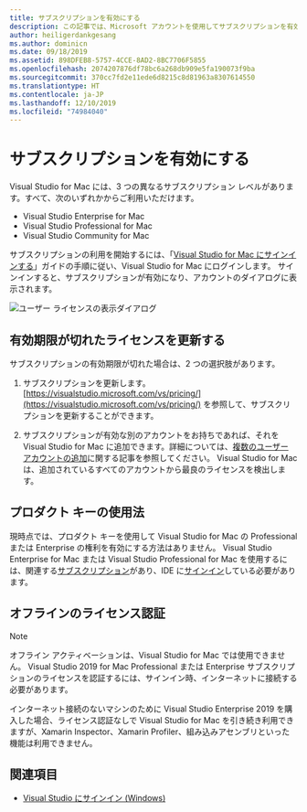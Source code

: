 ```yaml
---
title: サブスクリプションを有効にする
description: この記事では、Microsoft アカウントを使用してサブスクリプションを有効にして、Visual Studio for Mac の機能をロック解除する方法について説明します。
author: heiligerdankgesang
ms.author: dominicn
ms.date: 09/18/2019
ms.assetid: 898DFEB8-5757-4CCE-8AD2-8BC7706F5855
ms.openlocfilehash: 2074207876df78bc6a268db909e5fa190073f9ba
ms.sourcegitcommit: 370cc7fd2e11ede6d8215c8d81963a8307614550
ms.translationtype: HT
ms.contentlocale: ja-JP
ms.lasthandoff: 12/10/2019
ms.locfileid: "74984040"
---
```

# <a name="enable-subscription"></a>サブスクリプションを有効にする

Visual Studio for Mac には、3 つの異なるサブスクリプション レベルがあります。すべて、次のいずれかからご利用いただけます。

* Visual Studio Enterprise for Mac
* Visual Studio Professional for Mac
* Visual Studio Community for Mac

サブスクリプションの利用を開始するには、「[Visual Studio for Mac にサインインする](signing-in.md)」ガイドの手順に従い、Visual Studio for Mac にログインします。 サインインすると、サブスクリプションが有効になり、アカウントのダイアログに表示されます。

![ユーザー ライセンスの表示ダイアログ](media/user-accounts-login.png)

## <a name="update-expired-licenses"></a>有効期限が切れたライセンスを更新する

サブスクリプションの有効期限が切れた場合は、2 つの選択肢があります。

1. サブスクリプションを更新します。 [https://visualstudio.microsoft.com/vs/pricing/](https://visualstudio.microsoft.com/vs/pricing/) を参照して、サブスクリプションを更新することができます。

2. サブスクリプションが有効な別のアカウントをお持ちであれば、それを Visual Studio for Mac に追加できます。詳細については、[複数のユーザー アカウントの追加](signing-in.md)に関する記事を参照してください。 Visual Studio for Mac は、追加されているすべてのアカウントから最良のライセンスを検出します。

## <a name="product-key-usage"></a>プロダクト キーの使用法

現時点では、プロダクト キーを使用して Visual Studio for Mac の Professional または Enterprise の権利を有効にする方法はありません。 Visual Studio Enterprise for Mac または Visual Studio Professional for Mac を使用するには、関連する[サブスクリプション](https://visualstudio.microsoft.com/subscriptions/)があり、IDE に[サインイン](signing-in.md)している必要があります。

## <a name="offline-activation"></a>オフラインのライセンス認証

> [!NOTE]
> オフライン アクティベーションは、Visual Studio for Mac では使用できません。
> Visual Studio 2019 for Mac Professional または Enterprise サブスクリプションのライセンスを認証するには、サインイン時、インターネットに接続する必要があります。

インターネット接続のないマシンのために Visual Studio Enterprise 2019 を購入した場合、ライセンス認証なしで Visual Studio for Mac を引き続き利用できますが、Xamarin Inspector、Xamarin Profiler、組み込みアセンブリといった機能は利用できません。

## <a name="see-also"></a>関連項目

- [Visual Studio にサインイン (Windows)](/visualstudio/ide/signing-in-to-visual-studio)